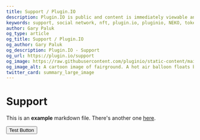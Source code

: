 ```yaml
---
title: Support / Plugin.IO
description: Plugin.IO is public and content is immediately viewable and searchable by anyone around the world. We provide non-public ways to communicate on Plugin.IO too, through Direct Messages. Plugin.IO promotes usage under a pseudonym and not your real name.
keywords: support, social network, nft, plugin.io, pluginio, NEKO, token, cryptocurrency, crypto
author: Gary Paluk
og_type: article
og_title: Support / Plugin.IO
og_author: Gary Paluk
og_description: Plugin.IO - Support
og_url: https://plugin.io/support
og_image: https://raw.githubusercontent.com/pluginio/static-content/main/lang/en/docs/v1/images/header_banner.png
og_image_alt: A cartoon image of fairground. A hot air balloon floats by through an open blue sky
twitter_card: summary_large_image
---
```


# Support

This is an **example** markdown file. There's another one [here](/terms).

<Button colorScheme="blue">Test Button</Button>